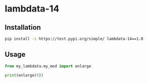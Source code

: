 # lambdata-14

## Installation

```sh
pip install -i https://test.pypi.org/simple/ lambdata-14==1.0
```

## Usage

```py
from my_lambdata.my_mod import enlarge

print(enlarge(9))
```
